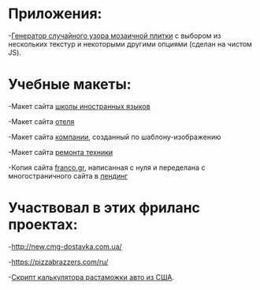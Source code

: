 # Приложения:
-[Генератор случайного узора мозаичной плитки](https://subbiger.github.io/demo/) с выбором из нескольких текстур и некоторыми другими опциями (сделан на чистом JS).

# Учебные макеты:
-Макет сайта [школы иностранных языков](https://subbiger.github.io/School/)

-Макет сайта [отеля](https://subbiger.github.io/hotel/)

-Макет сайта [компании](https://subbiger.github.io/Company/), созданный по шаблону-изображению

-Макет сайта [ремонта техники](https://subbiger.github.io/Tech/)

-Копия сайта [franco.gr](https://www.franco.gr/), написанная с нуля и переделана с многостраничного сайта в [лендинг](https://subbiger.github.io/franco/)
# Участвовал в этих фриланс проектах:
-http://new.cmg-dostavka.com.ua/

-https://pizzabrazzers.com/ru/

-[Скрипт калькулятора растаможки авто из США](https://cmg-bizservice.com/avto-iz-ssha/dostavka-avto).
